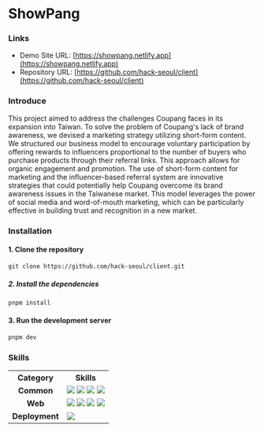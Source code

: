 # ShowPang

### Links

- Demo Site URL: [https://showpang.netlify.app](https://showpang.netlify.app)
- Repository URL: [https://github.com/hack-seoul/client](https://github.com/hack-seoul/client)

### Introduce
This project aimed to address the challenges Coupang faces in its expansion into Taiwan. To solve the problem of Coupang's lack of brand awareness, we devised a marketing strategy utilizing short-form content.
We structured our business model to encourage voluntary participation by offering rewards to influencers proportional to the number of buyers who purchase products through their referral links. This approach allows for organic engagement and promotion.
The use of short-form content for marketing and the influencer-based referral system are innovative strategies that could potentially help Coupang overcome its brand awareness issues in the Taiwanese market. This model leverages the power of social media and word-of-mouth marketing, which can be particularly effective in building trust and recognition in a new market.

### Installation

#### 1. Clone the repository

```git
git clone https://github.com/hack-seoul/client.git
```

##### 2. Install the dependencies

```bash
pnpm install
```

#### 3. Run the development server

```bash
pnpm dev
```

### Skills

<table>
<th>Category</th>
<th>Skills</th>
<tr>
    <td align="center"><b>Common</b></td>
    <td>
      <img src="https://img.shields.io/badge/Typescript-%23007ACC.svg?style=flat&logo=typescript&logoColor=white" />
      <img src="https://img.shields.io/badge/ESLint-482EBF?style=flat&logo=eslint&logoColor=white" />
      <img src="https://img.shields.io/badge/Prettier-ff69b4?style=flat&logo=Prettier&logoColor=white" />
      <img src="https://img.shields.io/badge/Pnpm-F69220?style=flat&logo=pnpm&logoColor=white" />
      </td>
</tr>
<tr>
    <td align="center"><b>Web</b></td>
    <td>
      <img src="https://img.shields.io/badge/React-%2320232a.svg?style=flat&logo=React&logoColor=%2361DAFB" />
      <img src="https://img.shields.io/badge/Tanstack%20Query-EF4444?style=flat&logo=react%20query&logoColor=white" />
      <img src="https://img.shields.io/badge/Axios-5A29E4?style=flat&logo=axios&logoColor=white" />
      <img src="https://shields.io/badge/chakra--ui-black?logo=chakraui&style=for-the-badge%22" />
    </td>
</tr>
<tr>
    <td align="center"><b>Deployment</b></td>
    <td>
        <img src="https://img.shields.io/badge/netlify-%23000000.svg?style=flat&logo=netlify&logoColor=white" />
    </td>
</tr>
</table>
